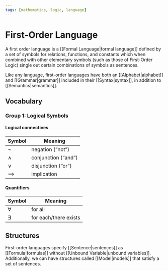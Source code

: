 ```yaml
---
tags: [mathematics, logic, language]
---
```


# First-Order Language

A first order language is a [[Formal Language|formal language]] defined by a set of symbols for relations, functions, and constants which when combined with other elementary symbols (such as those of First-Order Logic) single out certain combinations of symbols as sentences.

Like any language, first-order languages have both an [[Alphabet|alphabet]] and [[Grammar|grammar]] included in their [[Syntax|syntax]], in addition to [[Semantics|semantics]].

## Vocabulary

### Group 1: Logical Symbols

#### Logical connectives

| Symbol     | Meaning             |
| ---------- | ------------------- |
| $\neg$     | negation (“not”)    |
| $\land$    | conjunction (“and”) |
| $\lor$     | disjunction (“or”)  |
| $\implies$ | implication         | 

#### Quantifiers
| Symbol    | Meaning               |
| --------- | --------------------- |
| $\forall$ | for all               |
| $\exists$ | for each/there exists | 

## Structures

First-order languages specify [[Sentence|sentences]] as [[Formula|formulas]] without [[Unbound Variable|unbound variables]]. Additionally, we can have structures called [[Model|models]] that satisfy a set of sentences.